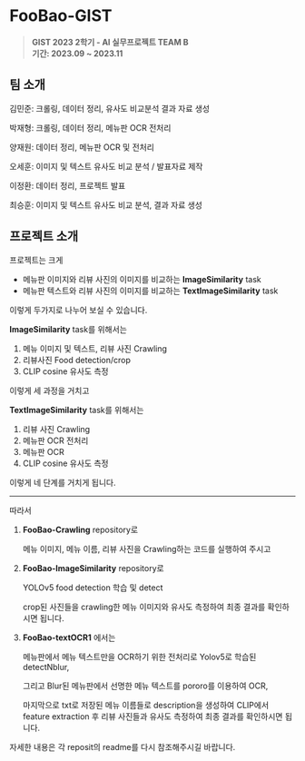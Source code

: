 # FooBao-GIST
> **GIST 2023 2학기 - AI 실무프로젝트 TEAM B** <br/> **기간: 2023.09 ~ 2023.11**

## 팀 소개
김민준: 크롤링, 데이터 정리, 유사도 비교분석 결과 자료 생성

박재형: 크롤링, 데이터 정리, 메뉴판 OCR 전처리

양재원: 데이터 정리, 메뉴판 OCR 및 전처리

오세훈: 이미지 및 텍스트 유사도 비교 분석 / 발표자료 제작

이정환: 데이터 정리, 프로젝트 발표

최승훈: 이미지 및 텍스트 유사도 비교 분석, 결과 자료 생성

## 프로젝트 소개

프로젝트는 크게 

- 메뉴판 이미지와 리뷰 사진의 이미지를 비교하는 **ImageSimilarity** task
- 메뉴판 텍스트와 리뷰 사진의 이미지를 비교하는 **TextImageSimilarity** task

이렇게 두가지로 나누어 보실 수 있습니다.

**ImageSimilarity** task를 위해서는

1. 메뉴 이미지 및 텍스트, 리뷰 사진 Crawling
2. 리뷰사진 Food detection/crop 
3. CLIP cosine 유사도 측정

이렇게 세 과정을 거치고

**TextImageSimilarity** task를 위해서는

1. 리뷰 사진 Crawling
2. 메뉴판 OCR 전처리
3. 메뉴판 OCR
4. CLIP cosine 유사도 측정

이렇게 네 단계를 거치게 됩니다.

---

따라서

1. **FooBao-Crawling** repository로 
    
    메뉴 이미지, 메뉴 이름, 리뷰 사진을 Crawling하는 코드를 실행하여 주시고
    
2. **FooBao-ImageSimilarity** repository로 
    
    YOLOv5 food detection 학습 및 detect
    
    crop된 사진들을 crawling한 메뉴 이미지와 유사도 측정하여 최종 결과를 확인하시면 됩니다.
    

3. **FooBao-textOCR1** 에서는

   메뉴판에서 메뉴 텍스트만을 OCR하기 위한 전처리로 Yolov5로 학습된 detectNblur,

   그리고 Blur된 메뉴판에서 선명한 메뉴 텍스트를 pororo를 이용하여 OCR,

   마지막으로 txt로 저장된 메뉴 이름들로 description을 생성하여 CLIP에서 feature extraction 후 리뷰 사진들과 유사도 측정하여 최종 결과를 확인하시면 됩니다.

자세한 내용은 각 reposit의 readme를 다시 참조해주시길 바랍니다.
